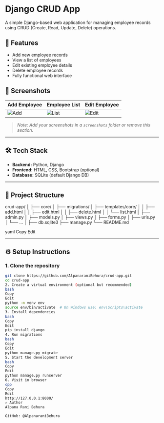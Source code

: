 # Django CRUD App

A simple Django-based web application for managing employee records using CRUD (Create, Read, Update, Delete) operations.

## 🚀 Features

- Add new employee records
- View a list of employees
- Edit existing employee details
- Delete employee records
- Fully functional web interface

## 📸 Screenshots

| Add Employee | Employee List | Edit Employee |
|--------------|---------------|---------------|
| ![Add](screenshots/add.png) | ![List](screenshots/list.png) | ![Edit](screenshots/edit.png) |

> _Note: Add your screenshots in a `screenshots` folder or remove this section._

---

## 🛠️ Tech Stack

- **Backend:** Python, Django
- **Frontend:** HTML, CSS, Bootstrap (optional)
- **Database:** SQLite (default Django DB)

---

## 📂 Project Structure

crud-app/
│
├── core/
│ ├── migrations/
│ ├── templates/core/
│ │ ├── add.html
│ │ ├── edit.html
│ │ ├── delete.html
│ │ └── list.html
│ ├── admin.py
│ ├── models.py
│ ├── views.py
│ ├── forms.py
│ ├── urls.py
│ └── ...
│
├── db.sqlite3
├── manage.py
└── README.md

yaml
Copy
Edit

---

## ⚙️ Setup Instructions

### 1. Clone the repository

```bash
git clone https://github.com/AlpanaraniBehura/crud-app.git
cd crud-app
2. Create a virtual environment (optional but recommended)
bash
Copy
Edit
python -m venv env
source env/bin/activate  # On Windows use: env\Scripts\activate
3. Install dependencies
bash
Copy
Edit
pip install django
4. Run migrations
bash
Copy
Edit
python manage.py migrate
5. Start the development server
bash
Copy
Edit
python manage.py runserver
6. Visit in browser
cpp
Copy
Edit
http://127.0.0.1:8000/
✍️ Author
Alpana Rani Behura

GitHub: @AlpanaraniBehura